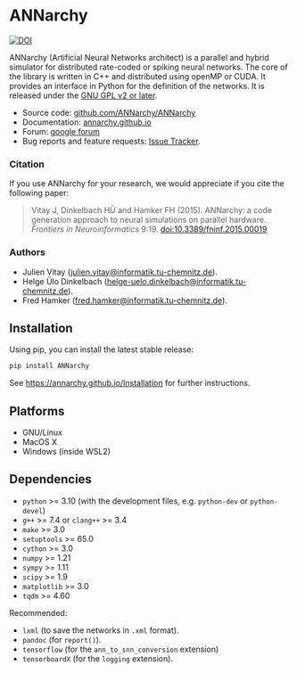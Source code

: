# ANNarchy 

[![DOI](https://zenodo.org/badge/57382690.svg)](https://zenodo.org/badge/latestdoi/57382690)


ANNarchy (Artificial Neural Networks architect) is a parallel and hybrid simulator for distributed rate-coded or spiking neural networks. The core of the library is written in C++ and distributed using openMP or CUDA. It provides an interface in Python for the definition of the networks. It is released under the [GNU GPL v2 or later](http://www.gnu.org/licenses/gpl.html).

* Source code: [github.com/ANNarchy/ANNarchy](https://github.com/ANNarchy/ANNarchy)
* Documentation: [annarchy.github.io](https://annarchy.github.io)
* Forum: [google forum](https://groups.google.com/forum/#!forum/annarchy)
* Bug reports and feature requests: [Issue Tracker](https://github.com/ANNarchy/ANNarchy/issues).

### Citation

If you use ANNarchy for your research, we would appreciate if you cite the following paper:

> Vitay J, Dinkelbach HÜ and Hamker FH (2015). ANNarchy: a code generation approach to neural simulations on parallel hardware. *Frontiers in Neuroinformatics* 9:19. [doi:10.3389/fninf.2015.00019](http://dx.doi.org/10.3389/fninf.2015.00019)

### Authors

* Julien Vitay (julien.vitay@informatik.tu-chemnitz.de).
* Helge Ülo Dinkelbach (helge-uelo.dinkelbach@informatik.tu-chemnitz.de).
* Fred Hamker (fred.hamker@informatik.tu-chemnitz.de).

## Installation

Using pip, you can install the latest stable release:

```bash
pip install ANNarchy
```

See <https://annarchy.github.io/Installation> for further instructions.

## Platforms

* GNU/Linux
* MacOS X
* Windows (inside WSL2)

## Dependencies

* `python` >= 3.10 (with the development files, e.g. `python-dev` or `python-devel`)
* `g++` >= 7.4 or `clang++` >= 3.4
* `make` >= 3.0
* `setuptools` >= 65.0
* `cython` >= 3.0
* `numpy` >= 1.21
* `sympy` >= 1.11
* `scipy` >= 1.9
* `matplotlib` >= 3.0
* `tqdm` >= 4.60

Recommended:

* `lxml` (to save the networks in `.xml` format).
* `pandoc` (for `report()`).
* `tensorflow` (for the `ann_to_snn_conversion` extension)
* `tensorboardX` (for the `logging` extension).